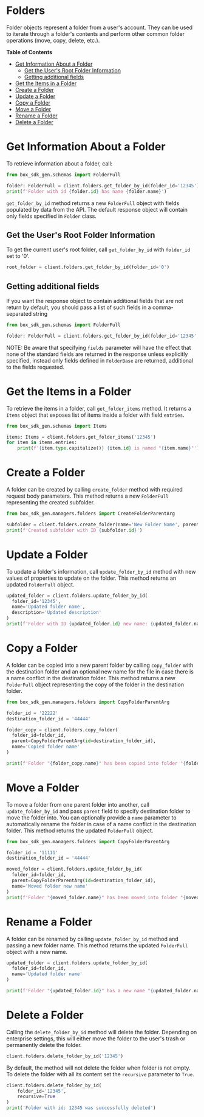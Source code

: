 # Folders

Folder objects represent a folder from a user's account. They can be used to
iterate through a folder's contents and perform other common folder operations (move, copy, delete, etc.).

<!-- START doctoc generated TOC please keep comment here to allow auto update -->
<!-- DON'T EDIT THIS SECTION, INSTEAD RE-RUN doctoc TO UPDATE -->
**Table of Contents**

- [Get Information About a Folder](#get-information-about-a-folder)
  - [Get the User's Root Folder Information](#get-the-users-root-folder-information)
  - [Getting additional fields](#getting-additional-fields)
- [Get the Items in a Folder](#get-the-items-in-a-folder)
- [Create a Folder](#create-a-folder)
- [Update a Folder](#update-a-folder)
- [Copy a Folder](#copy-a-folder)
- [Move a Folder](#move-a-folder)
- [Rename a Folder](#rename-a-folder)
- [Delete a Folder](#delete-a-folder)

<!-- END doctoc generated TOC please keep comment here to allow auto update -->

# Get Information About a Folder

To retrieve information about a folder, call:

```python
from box_sdk_gen.schemas import FolderFull

folder: FolderFull = client.folders.get_folder_by_id(folder_id='12345')
print(f'Folder with id {folder.id} has name {folder.name}')
```

`get_folder_by_id` method returns a new `FolderFull` object with fields populated by data from the API.
The default response object will contain only fields specified in `Folder` class.

## Get the User's Root Folder Information

To get the current user's root folder, call `get_folder_by_id` with `folder_id` set to '0'.

```python
root_folder = client.folders.get_folder_by_id(folder_id='0')
```

## Getting additional fields

If you want the response object to contain additional fields that are not return by default, you should pass a list of
such fields in a comma-separated string

```python
from box_sdk_gen.schemas import FolderFull

folder: FolderFull = client.folders.get_folder_by_id(folder_id='12345', fields='has_collaborations,tags')
```

NOTE: Be aware that specifying `fields` parameter will have the effect that none of the standard fields
are returned in the response unless explicitly specified, instead only fields defined in `FolderBase`
are returned, additional to the fields requested.

# Get the Items in a Folder

To retrieve the items in a folder, call `get_folder_items` method. It returns a `Items` object
that exposes list of items inside a folder with field `entries`.

```python
from box_sdk_gen.schemas import Items

items: Items = client.folders.get_folder_items('12345')
for item in items.entries:
    print(f'{item.type.capitalize()} {item.id} is named "{item.name}"')
```

# Create a Folder

A folder can be created by calling `create_folder` method with required request body parameters.
This method returns a new `FolderFull` representing the created subfolder.

```python
from box_sdk_gen.managers.folders import CreateFolderParentArg

subfolder = client.folders.create_folder(name='New Folder Name', parent=CreateFolderParentArg(id='0'))
print(f'Created subfolder with ID {subfolder.id}')
```

# Update a Folder

To update a folder's information, call `update_folder_by_id` method with new values of properties
to update on the folder. This method returns an updated `FolderFull` object.

<!-- sample put_folders_id -->

```python
updated_folder = client.folders.update_folder_by_id(
  folder_id='12345',
  name='Updated folder name',
  description='Updated description'
)
print(f'Folder with ID {updated_folder.id} new name: {updated_folder.name}')
```

# Copy a Folder

A folder can be copied into a new parent folder by calling `copy_folder` with the
destination folder and an optional new name for the file in case there is a name conflict in the destination folder.
This method returns a new `FolderFull` object representing the copy of the folder in the destination folder.

<!-- sample post_folders_id_copy -->

```python
from box_sdk_gen.managers.folders import CopyFolderParentArg

folder_id = '22222'
destination_folder_id = '44444'

folder_copy = client.folders.copy_folder(
  folder_id=folder_id,
  parent=CopyFolderParentArg(id=destination_folder_id),
  name='Copied folder name'
)

print(f'Folder "{folder_copy.name}" has been copied into folder "{folder_copy.parent.name}"')
```

# Move a Folder

To move a folder from one parent folder into another, call `update_folder_by_id` and pass `parent` field to specify
destination folder to move the folder into. You can optionally provide a `name` parameter to automatically rename the
folder in case of a name conflict in the destination folder. This method returns the updated `FolderFull` object.

```python
from box_sdk_gen.managers.folders import CopyFolderParentArg

folder_id = '11111'
destination_folder_id = '44444'

moved_folder = client.folders.update_folder_by_id(
  folder_id=folder_id,
  parent=CopyFolderParentArg(id=destination_folder_id),
  name='Moved folder new name'
)
print(f'Folder "{moved_folder.name}" has been moved into folder "{moved_folder.parent.name}"')
```

# Rename a Folder

A folder can be renamed by calling `update_folder_by_id` method and passing a new folder name.
This method returns the updated `FolderFull` object with a new name.

```python
updated_folder = client.folders.update_folder_by_id(
  folder_id=folder_id,
  name='Updated folder name'
)

print(f'Folder "{updated_folder.id}" has a new name "{updated_folder.name}"')
```

# Delete a Folder

Calling the `delete_folder_by_id` method will delete the folder. Depending on enterprise settings,
this will either move the folder to the user's trash or permanently delete the folder.

```python
client.folders.delete_folder_by_id('12345')
```

By default, the method will not delete the folder when folder is not empty. To delete the folder with all its content
set the `recursive` parameter to `True`.

```python
client.folders.delete_folder_by_id(
    folder_id='12345',
    recursive=True
)
print('Folder with id: 12345 was successfully deleted')
```

